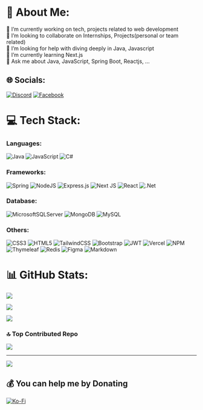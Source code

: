 
# 💫 About Me:

🔭 I’m currently working on tech, projects related to web development<br>👯 I’m looking to collaborate on Internships, Projects(personal or team related)<br>🤝 I’m looking for help with diving deeply in Java, Javascript<br>🌱 I’m currently learning Next.js<br>💬 Ask me about Java, JavaScript, Spring Boot, Reactjs, ...

  
  

## 🌐 Socials:

[![Discord](https://img.shields.io/badge/Discord-%237289DA.svg?logo=discord&logoColor=white)](https://discord.gg/vinhvizg) [![Facebook](https://img.shields.io/badge/Facebook-%231877F2.svg?logo=Facebook&logoColor=white)](https://facebook.com/vinhvizg)

  

# 💻 Tech Stack:
### Languages: 
![Java](https://img.shields.io/badge/java-%23ED8B00.svg?style=flat&logo=java&logoColor=white) ![JavaScript](https://img.shields.io/badge/javascript-%23323330.svg?style=flat&logo=javascript&logoColor=%23F7DF1E) ![C#](https://img.shields.io/badge/c%23-%23239120.svg?style=flat&logo=c-sharp&logoColor=white)
### Frameworks:
![Spring](https://img.shields.io/badge/spring-%236DB33F.svg?style=flat&logo=spring&logoColor=white) ![NodeJS](https://img.shields.io/badge/node.js-6DA55F?style=flat&logo=node.js&logoColor=white) ![Express.js](https://img.shields.io/badge/express.js-%23404d59.svg?style=flat&logo=express&logoColor=%2361DAFB) ![Next JS](https://img.shields.io/badge/Next-black?style=flat&logo=next.js&logoColor=white) ![React](https://img.shields.io/badge/react-%2320232a.svg?style=flat&logo=react&logoColor=%2361DAFB) ![.Net](https://img.shields.io/badge/.NET-5C2D91?style=flat&logo=.net&logoColor=white)
### Database:
![MicrosoftSQLServer](https://img.shields.io/badge/Microsoft%20SQL%20Sever-CC2927?style=flat&logo=microsoft%20sql%20server&logoColor=white) ![MongoDB](https://img.shields.io/badge/MongoDB-%234ea94b.svg?style=flat&logo=mongodb&logoColor=white) ![MySQL](https://img.shields.io/badge/mysql-%2300f.svg?style=flat&logo=mysql&logoColor=white)
### Others:
![CSS3](https://img.shields.io/badge/css3-%231572B6.svg?style=flat&logo=css3&logoColor=white) ![HTML5](https://img.shields.io/badge/html5-%23E34F26.svg?style=flat&logo=html5&logoColor=white) ![TailwindCSS](https://img.shields.io/badge/tailwindcss-%2338B2AC.svg?style=flat&logo=tailwind-css&logoColor=white)     ![Bootstrap](https://img.shields.io/badge/bootstrap-%23563D7C.svg?style=flat&logo=bootstrap&logoColor=white)  ![JWT](https://img.shields.io/badge/JWT-black?style=flat&logo=JSON%20web%20tokens) ![Vercel](https://img.shields.io/badge/vercel-%23000000.svg?style=flat&logo=vercel&logoColor=white) ![NPM](https://img.shields.io/badge/NPM-%23000000.svg?style=flat&logo=npm&logoColor=white)      ![Thymeleaf](https://img.shields.io/badge/Thymeleaf-%23005C0F.svg?style=flat&logo=Thymeleaf&logoColor=white)  ![Redis](https://img.shields.io/badge/redis-%23DD0031.svg?style=flat&logo=redis&logoColor=white) ![Figma](https://img.shields.io/badge/figma-%23F24E1E.svg?style=flat&logo=figma&logoColor=white) ![Markdown](https://img.shields.io/badge/markdown-%23000000.svg?style=flat&logo=markdown&logoColor=white)

# 📊 GitHub Stats:

![](https://github-readme-stats.vercel.app/api?username=vinhvizg1040&theme=tokyonight&hide_border=false&include_all_commits=true&count_private=true)<br/>

![](https://github-readme-streak-stats.herokuapp.com/?user=vinhvizg1040&theme=tokyonight&hide_border=false)<br/>

![](https://github-readme-stats.vercel.app/api/top-langs/?username=vinhvizg1040&theme=tokyonight&hide_border=false&include_all_commits=true&count_private=true&layout=compact)

  

### 🔝 Top Contributed Repo

![](https://github-contributor-stats.vercel.app/api?username=vinhvizg1040&limit=5&theme=tokyonight&combine_all_yearly_contributions=true)

  

---

[![](https://visitcount.itsvg.in/api?id=vinhvizg1040&icon=0&color=12)](https://visitcount.itsvg.in)

  

## 💰 You can help me by Donating

[![Ko-Fi](https://img.shields.io/badge/Ko--fi-F16061?style=for-the-badge&logo=ko-fi&logoColor=white)](https://ko-fi.com/vinhvizg)

  

<!-- Proudly created with GPRM ( https://gprm.itsvg.in ) -->
